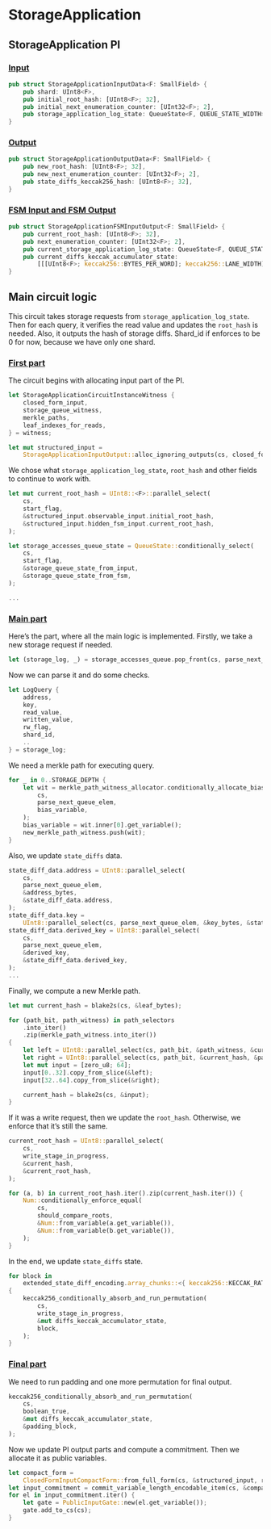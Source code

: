 # StorageApplication

## StorageApplication PI

### [Input](https://github.com/matter-labs/era-zkevm_circuits/blob/main/src/storage_application/input.rs#L56)

```rust
pub struct StorageApplicationInputData<F: SmallField> {
    pub shard: UInt8<F>,
    pub initial_root_hash: [UInt8<F>; 32],
    pub initial_next_enumeration_counter: [UInt32<F>; 2],
    pub storage_application_log_state: QueueState<F, QUEUE_STATE_WIDTH>,
}
```

### [Output](https://github.com/matter-labs/era-zkevm_circuits/blob/main/src/storage_application/input.rs#L77)

```rust
pub struct StorageApplicationOutputData<F: SmallField> {
    pub new_root_hash: [UInt8<F>; 32],
    pub new_next_enumeration_counter: [UInt32<F>; 2],
    pub state_diffs_keccak256_hash: [UInt8<F>; 32],
}
```

### [FSM Input and FSM Output](https://github.com/matter-labs/era-zkevm_circuits/blob/main/src/storage_application/input.rs#L29)

```rust
pub struct StorageApplicationFSMInputOutput<F: SmallField> {
    pub current_root_hash: [UInt8<F>; 32],
    pub next_enumeration_counter: [UInt32<F>; 2],
    pub current_storage_application_log_state: QueueState<F, QUEUE_STATE_WIDTH>,
    pub current_diffs_keccak_accumulator_state:
        [[[UInt8<F>; keccak256::BYTES_PER_WORD]; keccak256::LANE_WIDTH]; keccak256::LANE_WIDTH],
}
```

## Main circuit logic

This circuit takes storage requests from `storage_application_log_state`. Then for each query, it verifies the read
value and updates the `root_hash` is needed. Also, it outputs the hash of storage diffs. Shard_id if enforces to be 0
for now, because we have only one shard.

### [First part](https://github.com/matter-labs/era-zkevm_circuits/blob/main/src/storage_application/mod.rs#L281)

The circuit begins with allocating input part of the PI.

```rust
let StorageApplicationCircuitInstanceWitness {
    closed_form_input,
    storage_queue_witness,
    merkle_paths,
    leaf_indexes_for_reads,
} = witness;

let mut structured_input =
    StorageApplicationInputOutput::alloc_ignoring_outputs(cs, closed_form_input.clone());
```

We chose what `storage_application_log_state`, `root_hash` and other fields to continue to work with.

```rust
let mut current_root_hash = UInt8::<F>::parallel_select(
    cs,
    start_flag,
    &structured_input.observable_input.initial_root_hash,
    &structured_input.hidden_fsm_input.current_root_hash,
);

let storage_accesses_queue_state = QueueState::conditionally_select(
    cs,
    start_flag,
    &storage_queue_state_from_input,
    &storage_queue_state_from_fsm,
);

...
```

### [Main part](https://github.com/matter-labs/era-zkevm_circuits/blob/main/src/storage_application/mod.rs#L393)

Here’s the part, where all the main logic is implemented. Firstly, we take a new storage request if needed.

```rust
let (storage_log, _) = storage_accesses_queue.pop_front(cs, parse_next_queue_elem);
```

Now we can parse it and do some checks.

```rust
let LogQuery {
    address,
    key,
    read_value,
    written_value,
    rw_flag,
    shard_id,
    ..
} = storage_log;
```

We need a merkle path for executing query.

```rust
for _ in 0..STORAGE_DEPTH {
    let wit = merkle_path_witness_allocator.conditionally_allocate_biased(
        cs,
        parse_next_queue_elem,
        bias_variable,
    );
    bias_variable = wit.inner[0].get_variable();
    new_merkle_path_witness.push(wit);
}
```

Also, we update `state_diffs` data.

```rust
state_diff_data.address = UInt8::parallel_select(
    cs,
    parse_next_queue_elem,
    &address_bytes,
    &state_diff_data.address,
);
state_diff_data.key =
    UInt8::parallel_select(cs, parse_next_queue_elem, &key_bytes, &state_diff_data.key);
state_diff_data.derived_key = UInt8::parallel_select(
    cs,
    parse_next_queue_elem,
    &derived_key,
    &state_diff_data.derived_key,
);
...
```

Finally, we compute a new Merkle path.

```rust
let mut current_hash = blake2s(cs, &leaf_bytes);

for (path_bit, path_witness) in path_selectors
    .into_iter()
    .zip(merkle_path_witness.into_iter())
{
    let left = UInt8::parallel_select(cs, path_bit, &path_witness, &current_hash);
    let right = UInt8::parallel_select(cs, path_bit, &current_hash, &path_witness);
    let mut input = [zero_u8; 64];
    input[0..32].copy_from_slice(&left);
    input[32..64].copy_from_slice(&right);

    current_hash = blake2s(cs, &input);
}
```

If it was a write request, then we update the `root_hash`. Otherwise, we enforce that it’s still the same.

```rust
current_root_hash = UInt8::parallel_select(
    cs,
    write_stage_in_progress,
    &current_hash,
    &current_root_hash,
);

for (a, b) in current_root_hash.iter().zip(current_hash.iter()) {
    Num::conditionally_enforce_equal(
        cs,
        should_compare_roots,
        &Num::from_variable(a.get_variable()),
        &Num::from_variable(b.get_variable()),
    );
}
```

In the end, we update `state_diffs` state.

```rust
for block in
    extended_state_diff_encoding.array_chunks::<{ keccak256::KECCAK_RATE_BYTES }>()
{
    keccak256_conditionally_absorb_and_run_permutation(
        cs,
        write_stage_in_progress,
        &mut diffs_keccak_accumulator_state,
        block,
    );
}
```

### [Final part](https://github.com/matter-labs/era-zkevm_circuits/blob/main/src/storage_application/mod.rs#L643)

We need to run padding and one more permutation for final output.

```rust
keccak256_conditionally_absorb_and_run_permutation(
    cs,
    boolean_true,
    &mut diffs_keccak_accumulator_state,
    &padding_block,
);
```

Now we update PI output parts and compute a commitment. Then we allocate it as public variables.

```rust
let compact_form =
    ClosedFormInputCompactForm::from_full_form(cs, &structured_input, round_function);
let input_commitment = commit_variable_length_encodable_item(cs, &compact_form, round_function);
for el in input_commitment.iter() {
    let gate = PublicInputGate::new(el.get_variable());
    gate.add_to_cs(cs);
}
```
